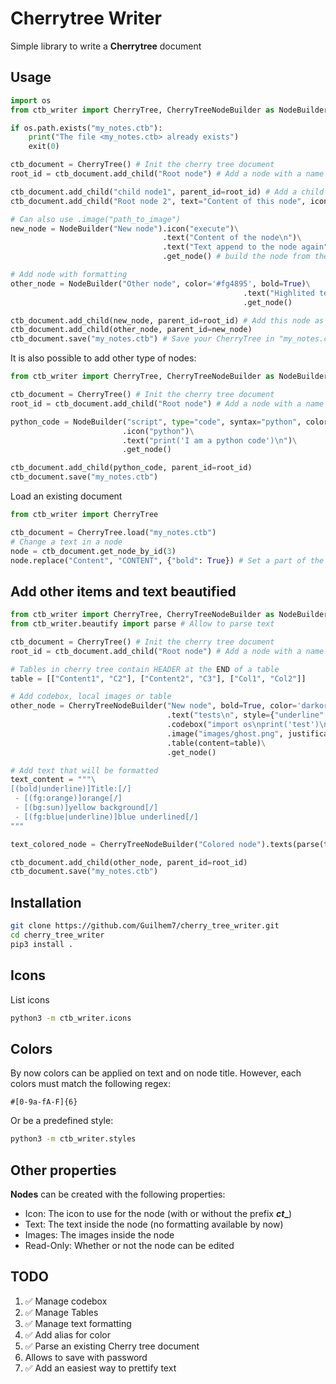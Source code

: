 # Cherrytree Writer
Simple library to write a **Cherrytree** document

## Usage
```python
import os
from ctb_writer import CherryTree, CherryTreeNodeBuilder as NodeBuilder

if os.path.exists("my_notes.ctb"):
    print("The file <my_notes.ctb> already exists")
    exit(0)

ctb_document = CherryTree() # Init the cherry tree document
root_id = ctb_document.add_child("Root node") # Add a node with a name

ctb_document.add_child("child node1", parent_id=root_id) # Add a child to the root node
ctb_document.add_child("Root node 2", text="Content of this node", icon="plus") # Add another root node, with some meta_infos

# Can also use .image("path_to_image")
new_node = NodeBuilder("New node").icon("execute")\
                                  .text("Content of the node\n")\
                                  .text("Text append to the node again")\
                                  .get_node() # build the node from the previous infos

# Add node with formatting
other_node = NodeBuilder("Other node", color='#fg4895', bold=True)\
                                                    .text("Highlited text\n", style={"bold":True, "fg":"darkorange","bg": "#ffffff"})\
                                                    .get_node()

ctb_document.add_child(new_node, parent_id=root_id) # Add this node as the child of the first root node
ctb_document.add_child(other_node, parent_id=new_node)
ctb_document.save("my_notes.ctb") # Save your CherryTree in "my_notes.ctb"

```

It is also possible to add other type of nodes:
```python
from ctb_writer import CherryTree, CherryTreeNodeBuilder as NodeBuilder

ctb_document = CherryTree() # Init the cherry tree document
root_id = ctb_document.add_child("Root node") # Add a node with a name

python_code = NodeBuilder("script", type="code", syntax="python", color="goldenrod")\
                         .icon("python")\
                         .text("print('I am a python code')\n")\
                         .get_node()

ctb_document.add_child(python_code, parent_id=root_id)
ctb_document.save("my_notes.ctb")
```

Load an existing document
```python
from ctb_writer import CherryTree

ctb_document = CherryTree.load("my_notes.ctb")
# Change a text in a node
node = ctb_document.get_node_by_id(3)
node.replace("Content", "CONTENT", {"bold": True}) # Set a part of the text node to bold
```

## Add other items and text beautified
```python
from ctb_writer import CherryTree, CherryTreeNodeBuilder as NodeBuilder
from ctb_writer.beautify import parse # Allow to parse text

ctb_document = CherryTree() # Init the cherry tree document
root_id = ctb_document.add_child("Root node") # Add a node with a name

# Tables in cherry tree contain HEADER at the END of a table
table = [["Content1", "C2"], ["Content2", "C3"], ["Col1", "Col2"]]

# Add codebox, local images or table
other_node = CherryTreeNodeBuilder("New node", bold=True, color='darkorange').icon("python")\
                                   .text("tests\n", style={"underline": True, "size":"h1"})\
                                   .codebox("import os\nprint('test')\n", syntax='python')\
                                   .image("images/ghost.png", justification="center")\
                                   .table(content=table)\
                                   .get_node()

# Add text that will be formatted
text_content = """\
[(bold|underline)]Title:[/]
 - [(fg:orange)]orange[/]
 - [(bg:sun)]yellow background[/]
 - [(fg:blue|underline)]blue underlined[/]
"""

text_colored_node = CherryTreeNodeBuilder("Colored node").texts(parse(text_content)).get_node()

ctb_document.add_child(other_node, parent_id=root_id)
ctb_document.save("my_notes.ctb")
```

## Installation
```bash
git clone https://github.com/Guilhem7/cherry_tree_writer.git
cd cherry_tree_writer
pip3 install .
```

## Icons
List icons
```bash
python3 -m ctb_writer.icons 
```

## Colors
By now colors can be applied on text and on node title.
However, each colors must match the following regex:
```
#[0-9a-fA-F]{6}
```

Or be a predefined style:
```bash
python3 -m ctb_writer.styles
```


## Other properties
**Nodes** can be created with the following properties:
 - Icon: The icon to use for the node (with or without the prefix **_ct__**)
 - Text: The text inside the node (no formatting available by now)
 - Images: The images inside the node
 - Read-Only: Whether or not the node can be edited

## TODO
1. :white_check_mark: Manage codebox
2. :white_check_mark: Manage Tables
3. :white_check_mark: Manage text formatting
4. :white_check_mark: Add alias for color
5. :white_check_mark: Parse an existing Cherry tree document
6. Allows to save with password
7. :white_check_mark: Add an easiest way to prettify text
